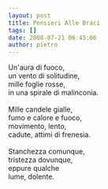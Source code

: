 ```yaml
---
layout: post
title: Pensieri Alle Braci
tags: []
date: 2008-07-21 06:43:00
author: pietro
---
```

Un'aura di fuoco,<br/>un vento di solitudine,<br/>mille foglie rosse,<br/>in una spirale di malinconia.<br/><br/>Mille candele gialle,<br/>fumo e calore e fuoco,<br/>movimento, lento,<br/>cadute, attimi di frenesia.<br/><br/>Stanchezza comunque,<br/>tristezza dovunque,<br/>eppure qualche<br/>lume, dolente.
